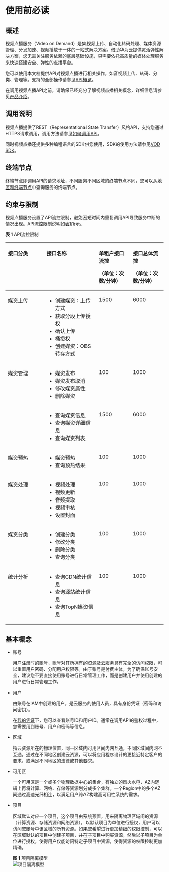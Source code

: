 # 使用前必读<a name="vod_04_0042"></a>

## 概述<a name="section1112914541201"></a>

视频点播服务（Video on Demand）是集视频上传、自动化转码处理、媒体资源管理、分发加速、视频播放于一体的一站式解决方案。借助华为云提供灵活弹性解决方案，您无需关注服务依赖的底层基础设施，只需要依托高质量的媒体处理服务来快速搭建安全、弹性的点播平台。

您可以使用本文档提供API对视频点播进行相关操作，如音视频上传、转码、分类、管理等。支持的全部操作请参见[API概览](API概览.md)。

在调用视频点播API之前，请确保已经充分了解视频点播相关概念，详细信息请参见[产品介绍](https://support.huaweicloud.com/productdesc-vod/vod030001.html)。

## 调用说明<a name="section8225115920203"></a>

视频点播提供了REST（Representational State Transfer）风格API，支持您通过HTTPS请求调用，调用方法请参见[如何调用API](如何调用API.md)。

同时视频点播还提供多种编程语言的SDK供您使用，SDK的使用方法请参见[VOD SDK](https://support.huaweicloud.com/ssdk-vod/vod_05_0001.html)。

## 终端节点<a name="section499212013211"></a>

终端节点即调用API的请求地址，不同服务不同区域的终端节点不同，您可以从[地区和终端节点](https://developer.huaweicloud.com/endpoint?VOD)中查询服务的终端节点。

## 约束与限制<a name="section9201064223"></a>

视频点播服务设置了API流控限制，避免因短时间内重复调用API导致服务中断的情况出现。API流控限制说明如[表1](#zh-cn_topic_0127891211_zh-cn_topic_0117998949_table1840871218433)所示。

**表 1**  API流控限制

<a name="zh-cn_topic_0127891211_zh-cn_topic_0117998949_table1840871218433"></a>
<table><thead align="left"><tr id="zh-cn_topic_0199026515_zh-cn_topic_0171436906_zh-cn_topic_0127891211_zh-cn_topic_0117998949_row4816229124312"><th class="cellrowborder" valign="top" width="24.517548245175483%" id="mcps1.2.5.1.1"><p id="zh-cn_topic_0199026515_zh-cn_topic_0171436906_p1458115160324"><a name="zh-cn_topic_0199026515_zh-cn_topic_0171436906_p1458115160324"></a><a name="zh-cn_topic_0199026515_zh-cn_topic_0171436906_p1458115160324"></a>接口分类</p>
</th>
<th class="cellrowborder" valign="top" width="32.8967103289671%" id="mcps1.2.5.1.2"><p id="zh-cn_topic_0199026515_zh-cn_topic_0171436906_p63461212173411"><a name="zh-cn_topic_0199026515_zh-cn_topic_0171436906_p63461212173411"></a><a name="zh-cn_topic_0199026515_zh-cn_topic_0171436906_p63461212173411"></a>接口名称</p>
</th>
<th class="cellrowborder" valign="top" width="21.547845215478453%" id="mcps1.2.5.1.3"><p id="zh-cn_topic_0199026515_zh-cn_topic_0171436906_zh-cn_topic_0127891211_zh-cn_topic_0117998949_p175028271469"><a name="zh-cn_topic_0199026515_zh-cn_topic_0171436906_zh-cn_topic_0127891211_zh-cn_topic_0117998949_p175028271469"></a><a name="zh-cn_topic_0199026515_zh-cn_topic_0171436906_zh-cn_topic_0127891211_zh-cn_topic_0117998949_p175028271469"></a>单租户接口流控</p>
<p id="zh-cn_topic_0199026515_zh-cn_topic_0171436906_zh-cn_topic_0127891211_zh-cn_topic_0117998949_p5818429174311"><a name="zh-cn_topic_0199026515_zh-cn_topic_0171436906_zh-cn_topic_0127891211_zh-cn_topic_0117998949_p5818429174311"></a><a name="zh-cn_topic_0199026515_zh-cn_topic_0171436906_zh-cn_topic_0127891211_zh-cn_topic_0117998949_p5818429174311"></a>（单位：次数/分钟）</p>
</th>
<th class="cellrowborder" valign="top" width="21.03789621037896%" id="mcps1.2.5.1.4"><p id="zh-cn_topic_0199026515_zh-cn_topic_0171436906_zh-cn_topic_0127891211_zh-cn_topic_0117998949_p15676132934613"><a name="zh-cn_topic_0199026515_zh-cn_topic_0171436906_zh-cn_topic_0127891211_zh-cn_topic_0117998949_p15676132934613"></a><a name="zh-cn_topic_0199026515_zh-cn_topic_0171436906_zh-cn_topic_0127891211_zh-cn_topic_0117998949_p15676132934613"></a>接口总体流控</p>
<p id="zh-cn_topic_0199026515_zh-cn_topic_0171436906_zh-cn_topic_0127891211_zh-cn_topic_0117998949_p1818929184311"><a name="zh-cn_topic_0199026515_zh-cn_topic_0171436906_zh-cn_topic_0127891211_zh-cn_topic_0117998949_p1818929184311"></a><a name="zh-cn_topic_0199026515_zh-cn_topic_0171436906_zh-cn_topic_0127891211_zh-cn_topic_0117998949_p1818929184311"></a>（单位：次数/分钟）</p>
</th>
</tr>
</thead>
<tbody><tr id="zh-cn_topic_0199026515_zh-cn_topic_0171436906_zh-cn_topic_0127891211_zh-cn_topic_0117998949_row127964129432"><td class="cellrowborder" valign="top" width="24.517548245175483%" headers="mcps1.2.5.1.1 "><p id="zh-cn_topic_0199026515_zh-cn_topic_0171436906_p1058171603218"><a name="zh-cn_topic_0199026515_zh-cn_topic_0171436906_p1058171603218"></a><a name="zh-cn_topic_0199026515_zh-cn_topic_0171436906_p1058171603218"></a>媒资上传</p>
</td>
<td class="cellrowborder" valign="top" width="32.8967103289671%" headers="mcps1.2.5.1.2 "><a name="zh-cn_topic_0199026515_zh-cn_topic_0171436906_ul184401204344"></a><a name="zh-cn_topic_0199026515_zh-cn_topic_0171436906_ul184401204344"></a><ul id="zh-cn_topic_0199026515_zh-cn_topic_0171436906_ul184401204344"><li>创建媒资：上传方式</li><li>获取分段上传授权</li><li>确认上传</li><li>桶授权</li><li>创建媒资：OBS转存方式</li></ul>
</td>
<td class="cellrowborder" valign="top" width="21.547845215478453%" headers="mcps1.2.5.1.3 "><p id="zh-cn_topic_0199026515_zh-cn_topic_0171436906_zh-cn_topic_0127891211_zh-cn_topic_0117998949_p6798212174314"><a name="zh-cn_topic_0199026515_zh-cn_topic_0171436906_zh-cn_topic_0127891211_zh-cn_topic_0117998949_p6798212174314"></a><a name="zh-cn_topic_0199026515_zh-cn_topic_0171436906_zh-cn_topic_0127891211_zh-cn_topic_0117998949_p6798212174314"></a><span>15</span>00</p>
</td>
<td class="cellrowborder" valign="top" width="21.03789621037896%" headers="mcps1.2.5.1.4 "><p id="zh-cn_topic_0199026515_zh-cn_topic_0171436906_zh-cn_topic_0127891211_zh-cn_topic_0117998949_p3798191213434"><a name="zh-cn_topic_0199026515_zh-cn_topic_0171436906_zh-cn_topic_0127891211_zh-cn_topic_0117998949_p3798191213434"></a><a name="zh-cn_topic_0199026515_zh-cn_topic_0171436906_zh-cn_topic_0127891211_zh-cn_topic_0117998949_p3798191213434"></a><span>6</span>000</p>
</td>
</tr>
<tr id="zh-cn_topic_0199026515_zh-cn_topic_0171436906_zh-cn_topic_0127891211_zh-cn_topic_0117998949_row19801712134311"><td class="cellrowborder" rowspan="2" valign="top" width="24.517548245175483%" headers="mcps1.2.5.1.1 "><p id="zh-cn_topic_0199026515_zh-cn_topic_0171436906_p858118160326"><a name="zh-cn_topic_0199026515_zh-cn_topic_0171436906_p858118160326"></a><a name="zh-cn_topic_0199026515_zh-cn_topic_0171436906_p858118160326"></a>媒资管理</p>
</td>
<td class="cellrowborder" valign="top" width="32.8967103289671%" headers="mcps1.2.5.1.2 "><a name="zh-cn_topic_0199026515_zh-cn_topic_0171436906_ul12547434123813"></a><a name="zh-cn_topic_0199026515_zh-cn_topic_0171436906_ul12547434123813"></a><ul id="zh-cn_topic_0199026515_zh-cn_topic_0171436906_ul12547434123813"><li>媒资发布</li><li>媒资发布取消</li><li>修改媒资属性</li><li>删除媒资</li></ul>
</td>
<td class="cellrowborder" valign="top" width="21.547845215478453%" headers="mcps1.2.5.1.3 "><p id="zh-cn_topic_0199026515_zh-cn_topic_0171436906_zh-cn_topic_0127891211_zh-cn_topic_0117998949_p2080311217433"><a name="zh-cn_topic_0199026515_zh-cn_topic_0171436906_zh-cn_topic_0127891211_zh-cn_topic_0117998949_p2080311217433"></a><a name="zh-cn_topic_0199026515_zh-cn_topic_0171436906_zh-cn_topic_0127891211_zh-cn_topic_0117998949_p2080311217433"></a><span>1</span>00</p>
</td>
<td class="cellrowborder" valign="top" width="21.03789621037896%" headers="mcps1.2.5.1.4 "><p id="zh-cn_topic_0199026515_zh-cn_topic_0171436906_zh-cn_topic_0127891211_zh-cn_topic_0117998949_p180319127430"><a name="zh-cn_topic_0199026515_zh-cn_topic_0171436906_zh-cn_topic_0127891211_zh-cn_topic_0117998949_p180319127430"></a><a name="zh-cn_topic_0199026515_zh-cn_topic_0171436906_zh-cn_topic_0127891211_zh-cn_topic_0117998949_p180319127430"></a><span>1</span>000</p>
</td>
</tr>
<tr id="zh-cn_topic_0199026515_zh-cn_topic_0171436906_zh-cn_topic_0127891211_zh-cn_topic_0117998949_row11804201284318"><td class="cellrowborder" valign="top" headers="mcps1.2.5.1.1 "><a name="zh-cn_topic_0199026515_zh-cn_topic_0171436906_ul1719615613382"></a><a name="zh-cn_topic_0199026515_zh-cn_topic_0171436906_ul1719615613382"></a><ul id="zh-cn_topic_0199026515_zh-cn_topic_0171436906_ul1719615613382"><li>查询媒资信息</li><li>查询媒资详细信息</li><li>查询媒资列表</li></ul>
</td>
<td class="cellrowborder" valign="top" headers="mcps1.2.5.1.2 "><p id="zh-cn_topic_0199026515_zh-cn_topic_0171436906_zh-cn_topic_0127891211_zh-cn_topic_0117998949_p108043122432"><a name="zh-cn_topic_0199026515_zh-cn_topic_0171436906_zh-cn_topic_0127891211_zh-cn_topic_0117998949_p108043122432"></a><a name="zh-cn_topic_0199026515_zh-cn_topic_0171436906_zh-cn_topic_0127891211_zh-cn_topic_0117998949_p108043122432"></a><span>1500</span></p>
</td>
<td class="cellrowborder" valign="top" headers="mcps1.2.5.1.3 "><p id="zh-cn_topic_0199026515_zh-cn_topic_0171436906_zh-cn_topic_0127891211_zh-cn_topic_0117998949_p1080514129431"><a name="zh-cn_topic_0199026515_zh-cn_topic_0171436906_zh-cn_topic_0127891211_zh-cn_topic_0117998949_p1080514129431"></a><a name="zh-cn_topic_0199026515_zh-cn_topic_0171436906_zh-cn_topic_0127891211_zh-cn_topic_0117998949_p1080514129431"></a>6000</p>
</td>
</tr>
<tr id="zh-cn_topic_0199026515_zh-cn_topic_0171436906_row418261416457"><td class="cellrowborder" valign="top" width="24.517548245175483%" headers="mcps1.2.5.1.1 "><p id="zh-cn_topic_0199026515_zh-cn_topic_0171436906_p27518159459"><a name="zh-cn_topic_0199026515_zh-cn_topic_0171436906_p27518159459"></a><a name="zh-cn_topic_0199026515_zh-cn_topic_0171436906_p27518159459"></a>媒资预热</p>
</td>
<td class="cellrowborder" valign="top" width="32.8967103289671%" headers="mcps1.2.5.1.2 "><a name="zh-cn_topic_0199026515_zh-cn_topic_0171436906_ul77581594520"></a><a name="zh-cn_topic_0199026515_zh-cn_topic_0171436906_ul77581594520"></a><ul id="zh-cn_topic_0199026515_zh-cn_topic_0171436906_ul77581594520"><li>媒资预热</li><li>查询预热结果</li></ul>
</td>
<td class="cellrowborder" valign="top" width="21.547845215478453%" headers="mcps1.2.5.1.3 "><p id="zh-cn_topic_0199026515_zh-cn_topic_0171436906_p676131515454"><a name="zh-cn_topic_0199026515_zh-cn_topic_0171436906_p676131515454"></a><a name="zh-cn_topic_0199026515_zh-cn_topic_0171436906_p676131515454"></a><span>1</span>00</p>
</td>
<td class="cellrowborder" valign="top" width="21.03789621037896%" headers="mcps1.2.5.1.4 "><p id="zh-cn_topic_0199026515_zh-cn_topic_0171436906_p476181534516"><a name="zh-cn_topic_0199026515_zh-cn_topic_0171436906_p476181534516"></a><a name="zh-cn_topic_0199026515_zh-cn_topic_0171436906_p476181534516"></a><span>1</span>000</p>
</td>
</tr>
<tr id="zh-cn_topic_0199026515_zh-cn_topic_0171436906_row15776151118364"><td class="cellrowborder" valign="top" width="24.517548245175483%" headers="mcps1.2.5.1.1 "><p id="zh-cn_topic_0199026515_zh-cn_topic_0171436906_p13845152410425"><a name="zh-cn_topic_0199026515_zh-cn_topic_0171436906_p13845152410425"></a><a name="zh-cn_topic_0199026515_zh-cn_topic_0171436906_p13845152410425"></a>媒资处理</p>
</td>
<td class="cellrowborder" valign="top" width="32.8967103289671%" headers="mcps1.2.5.1.2 "><a name="zh-cn_topic_0199026515_zh-cn_topic_0171436906_ul1884152011425"></a><a name="zh-cn_topic_0199026515_zh-cn_topic_0171436906_ul1884152011425"></a><ul id="zh-cn_topic_0199026515_zh-cn_topic_0171436906_ul1884152011425"><li>视频处理</li><li>视频更新</li><li>音频提取</li><li>视频审核</li><li>设置封面</li></ul>
</td>
<td class="cellrowborder" valign="top" width="21.547845215478453%" headers="mcps1.2.5.1.3 "><p id="zh-cn_topic_0199026515_zh-cn_topic_0171436906_zh-cn_topic_0127891211_zh-cn_topic_0117998949_p20801151219438"><a name="zh-cn_topic_0199026515_zh-cn_topic_0171436906_zh-cn_topic_0127891211_zh-cn_topic_0117998949_p20801151219438"></a><a name="zh-cn_topic_0199026515_zh-cn_topic_0171436906_zh-cn_topic_0127891211_zh-cn_topic_0117998949_p20801151219438"></a><span>1</span>00</p>
</td>
<td class="cellrowborder" valign="top" width="21.03789621037896%" headers="mcps1.2.5.1.4 "><p id="zh-cn_topic_0199026515_zh-cn_topic_0171436906_zh-cn_topic_0127891211_zh-cn_topic_0117998949_p208011312124316"><a name="zh-cn_topic_0199026515_zh-cn_topic_0171436906_zh-cn_topic_0127891211_zh-cn_topic_0117998949_p208011312124316"></a><a name="zh-cn_topic_0199026515_zh-cn_topic_0171436906_zh-cn_topic_0127891211_zh-cn_topic_0117998949_p208011312124316"></a><span>1</span>000</p>
</td>
</tr>
<tr id="zh-cn_topic_0199026515_zh-cn_topic_0171436906_zh-cn_topic_0127891211_zh-cn_topic_0117998949_row16807912154311"><td class="cellrowborder" valign="top" width="24.517548245175483%" headers="mcps1.2.5.1.1 "><p id="zh-cn_topic_0199026515_zh-cn_topic_0171436906_p2582131618325"><a name="zh-cn_topic_0199026515_zh-cn_topic_0171436906_p2582131618325"></a><a name="zh-cn_topic_0199026515_zh-cn_topic_0171436906_p2582131618325"></a>媒资分类</p>
</td>
<td class="cellrowborder" valign="top" width="32.8967103289671%" headers="mcps1.2.5.1.2 "><a name="zh-cn_topic_0199026515_zh-cn_topic_0171436906_ul173251927191916"></a><a name="zh-cn_topic_0199026515_zh-cn_topic_0171436906_ul173251927191916"></a><ul id="zh-cn_topic_0199026515_zh-cn_topic_0171436906_ul173251927191916"><li>创建分类</li><li>修改分类</li><li>删除分类</li><li>查询分类</li></ul>
</td>
<td class="cellrowborder" valign="top" width="21.547845215478453%" headers="mcps1.2.5.1.3 "><p id="zh-cn_topic_0199026515_zh-cn_topic_0171436906_zh-cn_topic_0127891211_zh-cn_topic_0117998949_p1380751216436"><a name="zh-cn_topic_0199026515_zh-cn_topic_0171436906_zh-cn_topic_0127891211_zh-cn_topic_0117998949_p1380751216436"></a><a name="zh-cn_topic_0199026515_zh-cn_topic_0171436906_zh-cn_topic_0127891211_zh-cn_topic_0117998949_p1380751216436"></a><span>1</span>00</p>
</td>
<td class="cellrowborder" valign="top" width="21.03789621037896%" headers="mcps1.2.5.1.4 "><p id="zh-cn_topic_0199026515_zh-cn_topic_0171436906_zh-cn_topic_0127891211_zh-cn_topic_0117998949_p3807512174311"><a name="zh-cn_topic_0199026515_zh-cn_topic_0171436906_zh-cn_topic_0127891211_zh-cn_topic_0117998949_p3807512174311"></a><a name="zh-cn_topic_0199026515_zh-cn_topic_0171436906_zh-cn_topic_0127891211_zh-cn_topic_0117998949_p3807512174311"></a><span>1</span>000</p>
</td>
</tr>
<tr id="zh-cn_topic_0199026515_zh-cn_topic_0171436906_row9194217564"><td class="cellrowborder" valign="top" width="24.517548245175483%" headers="mcps1.2.5.1.1 "><p id="zh-cn_topic_0199026515_zh-cn_topic_0171436906_p13582151617323"><a name="zh-cn_topic_0199026515_zh-cn_topic_0171436906_p13582151617323"></a><a name="zh-cn_topic_0199026515_zh-cn_topic_0171436906_p13582151617323"></a>统计分析</p>
</td>
<td class="cellrowborder" valign="top" width="32.8967103289671%" headers="mcps1.2.5.1.2 "><a name="zh-cn_topic_0199026515_zh-cn_topic_0171436906_ul1649083611519"></a><a name="zh-cn_topic_0199026515_zh-cn_topic_0171436906_ul1649083611519"></a><ul id="zh-cn_topic_0199026515_zh-cn_topic_0171436906_ul1649083611519"><li>查询CDN统计信息</li><li>查询源站统计信息</li><li>查询TopN媒资信息</li></ul>
</td>
<td class="cellrowborder" valign="top" width="21.547845215478453%" headers="mcps1.2.5.1.3 "><p id="zh-cn_topic_0199026515_zh-cn_topic_0171436906_p519182125617"><a name="zh-cn_topic_0199026515_zh-cn_topic_0171436906_p519182125617"></a><a name="zh-cn_topic_0199026515_zh-cn_topic_0171436906_p519182125617"></a>100</p>
</td>
<td class="cellrowborder" valign="top" width="21.03789621037896%" headers="mcps1.2.5.1.4 "><p id="zh-cn_topic_0199026515_zh-cn_topic_0171436906_p16191727563"><a name="zh-cn_topic_0199026515_zh-cn_topic_0171436906_p16191727563"></a><a name="zh-cn_topic_0199026515_zh-cn_topic_0171436906_p16191727563"></a>1000</p>
</td>
</tr>
</tbody>
</table>

## 基本概念<a name="section109381839122110"></a>

-   账号

    用户注册时的账号，账号对其所拥有的资源及云服务具有完全的访问权限，可以重置用户密码、分配用户权限等。由于账号是付费主体，为了确保账号安全，建议您不要直接使用账号进行日常管理工作，而是创建用户并使用创建的用户进行日常管理工作。

-   用户

    由账号在IAM中创建的用户，是云服务的使用人员，具有身份凭证（密码和访问密钥）。

    在[我的凭证](https://console.huaweicloud.com/iam/#/myCredential)下，您可以查看账号ID和用户ID。通常在调用API的鉴权过程中，您需要用到账号、用户和密码等信息。

-   区域

    指云资源所在的物理位置，同一区域内可用区间内网互通，不同区域间内网不互通。通过在不同地区创建云资源，可以将应用程序设计的更接近特定客户的要求，或满足不同地区的法律或其他要求。

-   可用区

    一个可用区是一个或多个物理数据中心的集合，有独立的风火水电，AZ内逻辑上再将计算、网络、存储等资源划分成多个集群。一个Region中的多个AZ间通过高速光纤相连，以满足用户跨AZ构建高可用性系统的需求。

-   项目

    区域默认对应一个项目，这个项目由系统预置，用来隔离物理区域间的资源（计算资源、存储资源和网络资源），以默认项目为单位进行授权，用户可以访问您账号中该区域的所有资源。如果您希望进行更加精细的权限控制，可以在区域默认的项目中创建子项目，并在子项目中购买资源，然后以子项目为单位进行授权，使得用户仅能访问特定子项目中资源，使得资源的权限控制更加精确。

    **图 1**  项目隔离模型<a name="zh-cn_topic_0171442213_zh-cn_topic_0169294976_fig1189614168311"></a>  
    ![](figures/项目隔离模型.gif "项目隔离模型")


